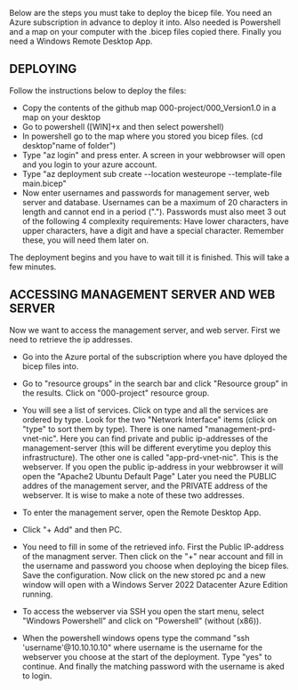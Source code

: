 Below are the steps you must take to deploy the bicep file. You need an Azure subscription in advance to deploy it into. Also needed is Powershell and a map on your computer with the .bicep files copied there. Finally you need a Windows Remote Desktop App.

## DEPLOYING 
Follow the instructions below to deploy the files:
- Copy the contents of the github map 000-project/000_Version1.0 in a map on your desktop  
- Go to powershell ([WIN]+x and then select powershell)
- In powershell go to the map where you stored you bicep files. (cd desktop\"name of folder")
- Type "az login" and press enter. A screen in your webbrowser will open and you login to your azure account.
- Type "az deployment sub create --location westeurope --template-file main.bicep"
- Now enter usernames and passwords for management server, web server and database. Usernames can be a maximum of 20 characters in length and cannot end in a period ("."). Passwords must also meet 3 out of the following 4 complexity requirements: Have lower characters, have upper characters, have a digit and have a special character.
Remember these, you will need them later on.

The deployment begins and you have to wait till it is finished. This will take a few minutes.

## ACCESSING MANAGEMENT SERVER AND WEB SERVER
Now we want to access the management server, and web server. First we need to retrieve the ip addresses.
- Go into the Azure portal of the subscription where you have dployed the bicep files into.
- Go to "resource groups" in the search bar and click "Resource group" in the results. Click on "000-project" resource group.
- You will see a list of services. Click on type and all the services are ordered by type. Look for the two "Network Interface" items (click on "type" to sort them by type). There is one named "management-prd-vnet-nic". Here you can find private and public ip-addresses of the management-server (this will be different everytime you deploy this infrastructure). The other one is called "app-prd-vnet-nic". This is the webserver. 
If you open the public ip-address in your webbrowser it will open the "Apache2 Ubuntu Default Page"
Later you need the PUBLIC addres of the management server, and the PRIVATE address of the webserver. It is wise to make a note of these two addresses.  

- To enter the management server, open the Remote Desktop App. 
- Click "+ Add" and then PC.
- You need to fill in some of the retrieved info. First the Public IP-address of the managment server. Then click on the "+" near account and fill in the username and password you choose when deploying the bicep files. Save the configuration.
Now click on the new stored pc and a new window will open with a Windows Server 2022 Datacenter Azure Edition running.

- To access the webserver via SSH you open the start menu, select "Windows Powershell" and click on "Powershell" (without (x86)).
- When the powershell windows opens type the command "ssh 'username'@10.10.10.10" where username is the username for the webserver you choose at the start of the deployment. Type "yes" to continue. And finally the matching password with the username is aked to login.